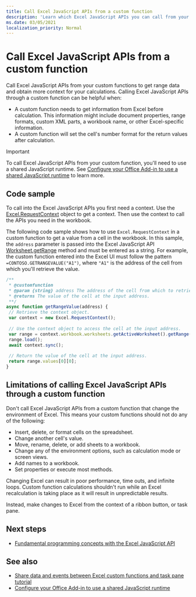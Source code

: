 ```yaml
---
title: Call Excel JavaScript APIs from a custom function
description: 'Learn which Excel JavaScript APIs you can call from your custom function.'
ms.date: 03/05/2021
localization_priority: Normal
---
```


# Call Excel JavaScript APIs from a custom function

Call Excel JavaScript APIs from your custom functions to get range data and obtain more context for your calculations. Calling Excel JavaScript APIs through a custom function can be helpful when:

- A custom function needs to get information from Excel before calculation. This information might include document properties, range formats, custom XML parts, a workbook name, or other Excel-specific information.
- A custom function will set the cell's number format for the return values after calculation.

> [!IMPORTANT]
> To call Excel JavaScript APIs from your custom function, you'll need to use a shared JavaScript runtime. See [Configure your Office Add-in to use a shared JavaScript runtime](../develop/configure-your-add-in-to-use-a-shared-runtime.md) to learn more.

## Code sample

To call into the Excel JavaScript APIs you first need a context. Use the [Excel.RequestContext](/javascript/api/excel/excel.requestcontext) object to get a context. Then use the context to call the APIs you need in the workbook.

The following code sample shows how to use `Excel.RequestContext` in a custom function to get a value from a cell in the workbook. In this sample, the `address` parameter is passed into the Excel JavaScript API [Worksheet.getRange](/javascript/api/excel/excel.worksheet#getRange_address_) method and must be entered as a string. For example, the custom function entered into the Excel UI must follow the pattern `=CONTOSO.GETRANGEVALUE("A1")`, where `"A1"` is the address of the cell from which you'll retrieve the value.

```JavaScript
/**
 * @customfunction
 * @param {string} address The address of the cell from which to retrieve the value.
 * @returns The value of the cell at the input address.
 **/
async function getRangeValue(address) {
 // Retrieve the context object. 
 var context = new Excel.RequestContext();
 
 // Use the context object to access the cell at the input address. 
 var range = context.workbook.worksheets.getActiveWorksheet().getRange(address);
 range.load();
 await context.sync();
 
 // Return the value of the cell at the input address.
 return range.values[0][0];
}
```

## Limitations of calling Excel JavaScript APIs through a custom function

Don't call Excel JavaScript APIs from a custom function that change the environment of Excel. This means your custom functions should not do any of the following:

- Insert, delete, or format cells on the spreadsheet.
- Change another cell's value.
- Move, rename, delete, or add sheets to a workbook.
- Change any of the environment options, such as calculation mode or screen views.
- Add names to a workbook.
- Set properties or execute most methods.

Changing Excel can result in poor performance, time outs, and infinite loops. Custom function calculations shouldn't run while an Excel recalculation is taking place as it will result in unpredictable results.

Instead, make changes to Excel from the context of a ribbon button, or task pane.

## Next steps

- [Fundamental programming concepts with the Excel JavaScript API](../reference/overview/excel-add-ins-reference-overview.md)

## See also

- [Share data and events between Excel custom functions and task pane tutorial](../tutorials/share-data-and-events-between-custom-functions-and-the-task-pane-tutorial.md)
- [Configure your Office Add-in to use a shared JavaScript runtime](../develop/configure-your-add-in-to-use-a-shared-runtime.md)
